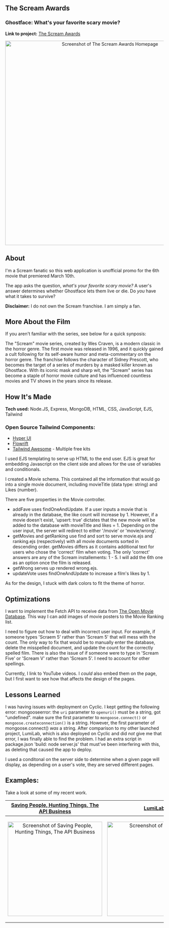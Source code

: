 ## The Scream Awards
### Ghostface: What's your favorite scary movie?
**Link to project:** [The Scream Awards](https://screamawards.cyclic.app/)

<p align="center">
<img alt="Screenshot of The Scream Awards Homepage" width="650" src="https://user-images.githubusercontent.com/111663583/221277080-8b161467-caae-4d5a-af2c-7c31bcc25794.gif"></img>
</p>

## About

I'm a Scream fanatic so this web application is unofficial promo for the 6th movie that premiered March 10th.

The app asks the question, *what's your favorite scary movie?* A user's answer determines whether Ghostface lets them live or die. Do *you* have what it takes to survive?

**Disclaimer:** I do not own the Scream franchise. I am simply a fan.

## More About the Film

If you aren't familiar with the series, see below for a quick synposis:

The "Scream" movie series, created by Wes Craven, is a modern classic in the horror genre. The first movie was released in 1996, and it quickly gained a cult following for its self-aware humor and meta-commentary on the horror genre. The franchise follows the character of Sidney Prescott, who becomes the target of a series of murders by a masked killer known as Ghostface. With its iconic mask and sharp wit, the "Scream" series has become a staple of horror movie culture and has influenced countless movies and TV shows in the years since its release.

## How It's Made

**Tech used:**  Node.JS, Express, MongoDB, HTML, CSS, JavaScript, EJS, Tailwind

### Open Source Tailwind Components:
- [Hyper UI](https://www.hyperui.dev/)
- [Flowrift](https://flowrift.com/c/cta)
- [Tailwind Awesome](https://www.tailwindawesome.com/?price=free&type=kit) - Multiple free kits

I used EJS templating to serve up HTML to the end user. EJS is great for embedding Javascript on the client side and allows for the use of variables and conditionals.

I created a Movie schema. This contained all the information that would go into a single movie document, including movieTitle (data type: string) and Likes (number).

There are five properties in the Movie controller. 

- addFave uses findOneAndUpdate. If a user inputs a movie that is already in the database, the like count will increase by 1. However, if a movie doesn't exist, 'upsert: true' dictates that the new movie will be added to the database with  movieTitle and likes = 1. Depending on the user input, the server will redirect to either '/movie' or 'movie/wrong'.
- getMovies and getRanking use find and sort to serve movie.ejs and ranking.ejs (respectively) with all movie documents sorted in descending order. getMovies differs as it contains additional text for users who chose the 'correct' film when voting. The only 'correct' answers are any of the Scream installements: 1 - 5. I will add the 6th one as an option once the film is released.
- getWrong serves up rendered wrong.ejs.
- updateVote uses findOneAndUpdate to increase a film's likes by 1.

As for the design, I stuck with dark colors to fit the theme of horror.

## Optimizations

I want to implement the Fetch API to receive data from [The Open Movie Database](http://www.omdbapi.com/). This way I can add images of movie posters to the Movie Ranking list.  

I need to figure out how to deal with incorrect user input. For example, if someone types 'Scraem 5' rather than 'Scream 5' that will mess with the count. The only way to fix that would be to manually enter the database, delete the misspelled document, and update the count for the correctly spelled film. There is also the issue of if someone were to type in 'Scream Five' or 'Scream V' rather than 'Scream 5'. I need to account for other spellings.

Currently, I link to YouTube videos. I *could* also embed them on the page, but I first want to see how that affects the design of the pages.

## Lessons Learned

I was having issues with deployment on Cyclic. I kept getting the following error: mongooseerror: the `uri` parameter to `openuri()` must be a string, got "undefined". make sure the first parameter to `mongoose.connect()` or `mongoose.createconnection()` is a string. However, the first parameter of mongoose.connect() *was* a string. After comparison to my other launched project, LumiLab, which is also deployed on Cyclic and did *not* give me that error, I was finally able to find the problem. I had an extra script in package.json 'build: node server.js' that must've been interfering with this, as deleting that caused the app to deploy.  

I used a conditonal on the server side to determine when a given page will display, as depending on a user's vote, they are served different pages.

## Examples:

Take a look at some of my recent work.

| [Saving People, Hunting Things, The API Business](https://github.com/nicoledicochea/savingPeople-huntingThings-theApiBusiness) | [LumiLab](https://github.com/nicoledicochea/lumi-lab) |
|--|--|
| <p align="center"><img alt="Screenshot of Saving People, Hunting Things, The API Business" width="300" src="https://user-images.githubusercontent.com/111663583/201507344-ad0ea063-1408-4794-ad52-dde4f7f3b189.gif"></img></p> |  <p align="center"><img alt="Screenshot of LumiLab" width="300" src="https://user-images.githubusercontent.com/111663583/218010069-7eb61449-b943-4c96-a258-589ba5f93c21.gif"></img></p> |
